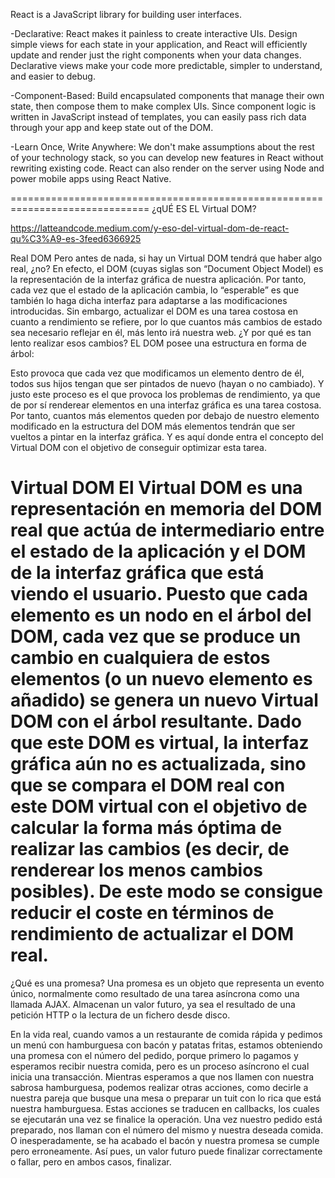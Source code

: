 React is a JavaScript library for building user interfaces.

-Declarative: 
	React makes it painless to create interactive UIs. Design simple views for each state in your application, and React will efficiently update and render just the right components when your data 	changes. Declarative views make your code more predictable, simpler to understand, and easier to debug.

-Component-Based: 
	Build encapsulated components that manage their own state, then compose them to make complex UIs. Since component logic is written in JavaScript instead of templates, you can easily pass rich data 		through your app and keep state out of the DOM.

-Learn Once, Write Anywhere: 
	We don't make assumptions about the rest of your technology stack, so you can develop new features in React without rewriting existing code. React can also render on the server using Node and 	power mobile apps using React Native.

==============================================================================
¿qUÉ ES EL Virtual DOM?

https://latteandcode.medium.com/y-eso-del-virtual-dom-de-react-qu%C3%A9-es-3feed6366925

Real DOM
Pero antes de nada, si hay un Virtual DOM tendrá que haber algo real, ¿no? En efecto, el DOM (cuyas siglas son “Document Object Model) es la representación de la interfaz gráfica de nuestra aplicación. Por tanto, cada vez que el estado de la aplicación cambia, lo “esperable” es que también lo haga dicha interfaz para adaptarse a las modificaciones introducidas. Sin embargo, actualizar el DOM es una tarea costosa en cuanto a rendimiento se refiere, por lo que cuantos más cambios de estado sea necesario reflejar en él, más lento irá nuestra web.
¿Y por qué es tan lento realizar esos cambios?
EL DOM posee una estructura en forma de árbol:

Esto provoca que cada vez que modificamos un elemento dentro de él, todos sus hijos tengan que ser pintados de nuevo (hayan o no cambiado). Y justo este proceso es el que provoca los problemas de rendimiento, ya que de por sí renderear elementos en una interfaz gráfica es una tarea costosa. Por tanto, cuantos más elementos queden por debajo de nuestro elemento modificado en la estructura del DOM más elementos tendrán que ser vueltos a pintar en la interfaz gráfica. Y es aquí donde entra el concepto del Virtual DOM con el objetivo de conseguir optimizar esta tarea.



Virtual DOM
El Virtual DOM es una representación en memoria del DOM real que actúa de intermediario entre el estado de la aplicación y el DOM de la interfaz gráfica que está viendo el usuario.
Puesto que cada elemento es un nodo en el árbol del DOM, cada vez que se produce un cambio en cualquiera de estos elementos (o un nuevo elemento es añadido) se genera un nuevo Virtual DOM con el árbol resultante. Dado que este DOM es virtual, la interfaz gráfica aún no es actualizada, sino que se compara el DOM real con este DOM virtual con el objetivo de calcular la forma más óptima de realizar las cambios (es decir, de renderear los menos cambios posibles). De este modo se consigue reducir el coste en términos de rendimiento de actualizar el DOM real.
==============================================================================

 ¿Qué es una promesa?
Una promesa es un objeto que representa un evento único, normalmente como resultado de una tarea asíncrona como una llamada AJAX. Almacenan un valor futuro, ya sea el resultado de una petición HTTP o la lectura de un fichero desde disco.

En la vida real, cuando vamos a un restaurante de comida rápida y pedimos un menú con hamburguesa con bacón y patatas fritas, estamos obteniendo una promesa con el número del pedido, porque primero lo pagamos y esperamos recibir nuestra comida, pero es un proceso asíncrono el cual inicia una transacción. Mientras esperamos a que nos llamen con nuestra sabrosa hamburguesa, podemos realizar otras acciones, como decirle a nuestra pareja que busque una mesa o preparar un tuit con lo rica que está nuestra hamburguesa. Estas acciones se traducen en callbacks, los cuales se ejecutarán una vez se finalice la operación. Una vez nuestro pedido está preparado, nos llaman con el número del mismo y nuestra deseada comida. O inesperadamente, se ha acabado el bacón y nuestra promesa se cumple pero erroneamente. Así pues, un valor futuro puede finalizar correctamente o fallar, pero en ambos casos, finalizar.
